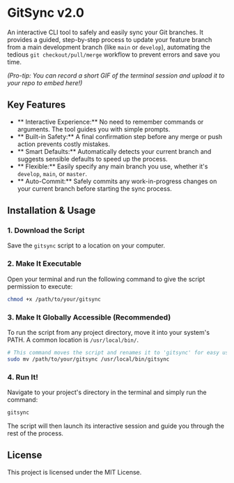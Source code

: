 # GitSync v2.0

An interactive CLI tool to safely and easily sync your Git branches. It provides a guided, step-by-step process to update your feature branch from a main development branch (like `main` or `develop`), automating the tedious `git checkout/pull/merge` workflow to prevent errors and save you time.

*(Pro-tip: You can record a short GIF of the terminal session and upload it to your repo to embed here\!)*



## Key Features

  * ** Interactive Experience:** No need to remember commands or arguments. The tool guides you with simple prompts.
  * ** Built-in Safety:** A final confirmation step before any merge or push action prevents costly mistakes.
  * ** Smart Defaults:** Automatically detects your current branch and suggests sensible defaults to speed up the process.
  * ** Flexible:** Easily specify any main branch you use, whether it's `develop`, `main`, or `master`.
  * ** Auto-Commit:** Safely commits any work-in-progress changes on your current branch before starting the sync process.

## Installation & Usage

### 1\. Download the Script

Save the `gitsync` script to a location on your computer.

### 2\. Make It Executable

Open your terminal and run the following command to give the script permission to execute:

```bash
chmod +x /path/to/your/gitsync
```

### 3\. Make It Globally Accessible (Recommended)

To run the script from any project directory, move it into your system's PATH. A common location is `/usr/local/bin/`.

```bash
# This command moves the script and renames it to 'gitsync' for easy use
sudo mv /path/to/your/gitsync /usr/local/bin/gitsync
```

### 4\. Run It\!

Navigate to your project's directory in the terminal and simply run the command:

```bash
gitsync
```

The script will then launch its interactive session and guide you through the rest of the process.

## License

This project is licensed under the MIT License.